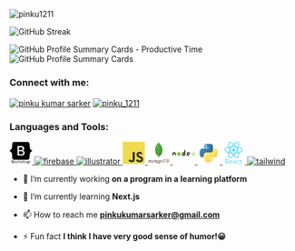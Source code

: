 
<p align="left"> <img width="900" src="./assets/banner.png" alt="pinku1211" /> </p>

<p><img src="https://github-readme-streak-stats.herokuapp.com?user=Pinku1211&theme=shadow-green" alt="GitHub Streak" /></p>

<p><img src="http://github-profile-summary-cards.vercel.app/api/cards/productive-time?username=Pinku1211&theme=blue_green&utcOffset=8" alt="GitHub Profile Summary Cards - Productive Time">
  <img src="http://github-profile-summary-cards.vercel.app/api/cards/stats?username=Pinku1211&theme=blue_green" alt="GitHub Profile Summary Cards">
</p>

<h3 align="left" >Connect with me:</h3>
<p align="left">
<a href="https://www.facebook.com/pinkukumarsarker" target="blank"><img align="center" src="https://raw.githubusercontent.com/rahuldkjain/github-profile-readme-generator/master/src/images/icons/Social/facebook.svg" alt="pinku kumar sarker" height="30" width="40" /></a>
<a href="https://instagram.com/pinku_1211" target="blank"><img align="center" src="https://raw.githubusercontent.com/rahuldkjain/github-profile-readme-generator/master/src/images/icons/Social/instagram.svg" alt="pinku_1211" height="30" width="40" /></a>
</p>

<h3 align="left">Languages and Tools:</h3>
<p align="left"> <a href="https://getbootstrap.com" target="_blank" rel="noreferrer"> <img src="https://raw.githubusercontent.com/devicons/devicon/master/icons/bootstrap/bootstrap-plain-wordmark.svg" alt="bootstrap" width="40" height="40"/> </a> <a href="https://firebase.google.com/" target="_blank" rel="noreferrer"> <img src="https://www.vectorlogo.zone/logos/firebase/firebase-icon.svg" alt="firebase" width="40" height="40"/> </a> <a href="https://www.adobe.com/in/products/illustrator.html" target="_blank" rel="noreferrer"> <img src="https://www.vectorlogo.zone/logos/adobe_illustrator/adobe_illustrator-icon.svg" alt="illustrator" width="40" height="40"/> </a> <a href="https://developer.mozilla.org/en-US/docs/Web/JavaScript" target="_blank" rel="noreferrer"> <img src="https://raw.githubusercontent.com/devicons/devicon/master/icons/javascript/javascript-original.svg" alt="javascript" width="40" height="40"/> </a> <a href="https://www.mongodb.com/" target="_blank" rel="noreferrer"> <img src="https://raw.githubusercontent.com/devicons/devicon/master/icons/mongodb/mongodb-original-wordmark.svg" alt="mongodb" width="40" height="40"/> </a> <a href="https://nodejs.org" target="_blank" rel="noreferrer"> <img src="https://raw.githubusercontent.com/devicons/devicon/master/icons/nodejs/nodejs-original-wordmark.svg" alt="nodejs" width="40" height="40"/> </a> <a href="https://www.python.org" target="_blank" rel="noreferrer"> <img src="https://raw.githubusercontent.com/devicons/devicon/master/icons/python/python-original.svg" alt="python" width="40" height="40"/> </a> <a href="https://reactjs.org/" target="_blank" rel="noreferrer"> <img src="https://raw.githubusercontent.com/devicons/devicon/master/icons/react/react-original-wordmark.svg" alt="react" width="40" height="40"/> </a> <a href="https://tailwindcss.com/" target="_blank" rel="noreferrer"> <img src="https://www.vectorlogo.zone/logos/tailwindcss/tailwindcss-icon.svg" alt="tailwind" width="40" height="40"/> </a> </p>



- 🔭 I’m currently working **on a program in a learning platform**

- 🌱 I’m currently learning **Next.js**

- 📫 How to reach me **pinkukumarsarker@gmail.com**

- ⚡ Fun fact **I think I have very good sense of humor!😀**



